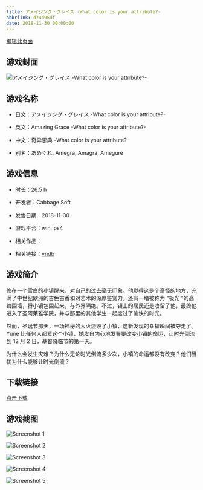 ```yaml
---
title: アメイジング・グレイス -What color is your attribute?-
abbrlink: d74d96df
date: 2018-11-30 00:00:00
---
```

[编辑此页面](https://github.com/ACG-3/ADV3-source/blob/main/source/_posts/%E3%82%A2%E3%83%A1%E3%82%A4%E3%82%B8%E3%83%B3%E3%82%B0%E3%83%BB%E3%82%B0%E3%83%AC%E3%82%A4%E3%82%B9%20-What%20color%20is%20your%20attribute-.md)

## 游戏封面

![アメイジング・グレイス -What color is your attribute?-](https://pan.timero.xyz/d/onedrive/img_lib_001/%E3%82%A2%E3%83%A1%E3%82%A4%E3%82%B8%E3%83%B3%E3%82%B0%E3%83%BB%E3%82%B0%E3%83%AC%E3%82%A4%E3%82%B9%20-What%20color%20is%20your%20attribute-_cover.avif)


## 游戏名称

- 日文：アメイジング・グレイス -What color is your attribute?-
- 英文：Amazing Grace -What color is your attribute?-
- 中文：奇异恩典 -What color is your attribute?-

- 别名：あめぐれ, Amegra, Amagra, Amegure


## 游戏信息

- 时长：26.5 h
- 开发者：Cabbage Soft
- 发售日期：2018-11-30
- 游戏平台：win, ps4
- 相关作品：

- 相关链接：[vndb](https://vndb.org/v23448)


## 游戏简介

修在一个雪白的小镇醒来，对自己的过去毫无印象。他觉得这是个奇怪的地方，充满了中世纪欧洲的古色古香和对艺术的深厚鉴赏力。还有一堵被称为 "极光 "的高耸围墙，将小镇包围起来，与外界隔绝。不过，镇上的居民还是收留了他，最终他进入了圣阿莱雅学院，并与那里的其他学生一起度过了愉快的时光。

然而，圣诞节那天，一场神秘的大火烧毁了小镇，这新发现的幸福瞬间被夺走了。Yune 比任何人都爱这个小镇，她发自内心地发誓要改变小镇的命运，让时光倒流到 12 月 2 日，基督降临节的第一天。

为什么会发生灾难？为什么无论时光倒流多少次，小镇的命运都没有改变？他们当初为什么能够让时光倒流？




## 下载链接

[点击下载](https://pan.timero.xyz/onedrive/adv_lib_001/%E3%82%A2%E3%83%A1%E3%82%A4%E3%82%B8%E3%83%B3%E3%82%B0%E3%83%BB%E3%82%B0%E3%83%AC%E3%82%A4%E3%82%B9%20-What%20color%20is%20your%20attribute-)


## 游戏截图


![Screenshot 1](https://pan.timero.xyz/d/onedrive/img_lib_001/%E3%82%A2%E3%83%A1%E3%82%A4%E3%82%B8%E3%83%B3%E3%82%B0%E3%83%BB%E3%82%B0%E3%83%AC%E3%82%A4%E3%82%B9%20-What%20color%20is%20your%20attribute-_Screenshot_1.avif)

![Screenshot 2](https://pan.timero.xyz/d/onedrive/img_lib_001/%E3%82%A2%E3%83%A1%E3%82%A4%E3%82%B8%E3%83%B3%E3%82%B0%E3%83%BB%E3%82%B0%E3%83%AC%E3%82%A4%E3%82%B9%20-What%20color%20is%20your%20attribute-_Screenshot_2.avif)

![Screenshot 3](https://pan.timero.xyz/d/onedrive/img_lib_001/%E3%82%A2%E3%83%A1%E3%82%A4%E3%82%B8%E3%83%B3%E3%82%B0%E3%83%BB%E3%82%B0%E3%83%AC%E3%82%A4%E3%82%B9%20-What%20color%20is%20your%20attribute-_Screenshot_3.avif)

![Screenshot 4](https://pan.timero.xyz/d/onedrive/img_lib_001/%E3%82%A2%E3%83%A1%E3%82%A4%E3%82%B8%E3%83%B3%E3%82%B0%E3%83%BB%E3%82%B0%E3%83%AC%E3%82%A4%E3%82%B9%20-What%20color%20is%20your%20attribute-_Screenshot_4.avif)

![Screenshot 5](https://pan.timero.xyz/d/onedrive/img_lib_001/%E3%82%A2%E3%83%A1%E3%82%A4%E3%82%B8%E3%83%B3%E3%82%B0%E3%83%BB%E3%82%B0%E3%83%AC%E3%82%A4%E3%82%B9%20-What%20color%20is%20your%20attribute-_Screenshot_5.avif)

